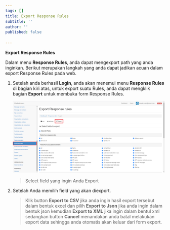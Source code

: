 ```yaml
---
tags: []
title: Export Response Rules
subtitle: ''
author: ''
published: false

---
```

**Export Response Rules**

Dalam menu **Response Rules**, anda dapat mengexport path yang anda inginkan. Berikut merupakan langkah yang anda dapat jadikan acuan dalam export Response Rules pada web.

1. Setelah anda berhasil **Login**, anda akan menemui menu **Response Rules** di bagian kiri atas, untuk export suatu Rules, anda dapat mengklik bagian **Export** untuk membuka form Response Rules.

   ![](/uploads/response-rules7.PNG)

   > Select field yang ingin Anda Export
2. Setelah Anda memilih field yang akan diexport.

   > Klik button **Export to CSV** jika anda ingin hasil export tersebut dalam bentuk excel dan pilih **Export to Json** jika anda ingin dalam bentuk json kemudian **Export to XML** jika ingin dalam bentul xml sedangkan button **Cancel** menandakan anda batal melakukan export data sehingga anda otomatis akan keluar dari form export.